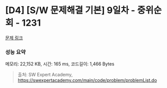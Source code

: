 # [D4] [S/W 문제해결 기본] 9일차 - 중위순회 - 1231 

[문제 링크](https://swexpertacademy.com/main/code/problem/problemDetail.do?contestProbId=AV140YnqAIECFAYD) 

### 성능 요약

메모리: 22,152 KB, 시간: 165 ms, 코드길이: 1,466 Bytes



> 출처: SW Expert Academy, https://swexpertacademy.com/main/code/problem/problemList.do